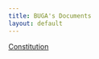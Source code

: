 ```yaml
---
title: BUGA's Documents
layout: default
---
```

[Constitution](https://docs.google.com/document/d/1A_Qs6Qx0mlKmrXn0i15uLQP3ANa9emlPOTD9I3aMUdQ/edit?usp=sharing)
